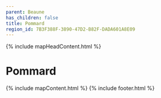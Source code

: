 ```yaml
---
parent: Beaune
has_children: false
title: Pommard
region_id: 7B3F388F-3890-47D2-B82F-DADA601A8E09
---
```

{% include mapHeadContent.html %}
# Pommard
{% include mapContent.html %}
{% include footer.html %}
